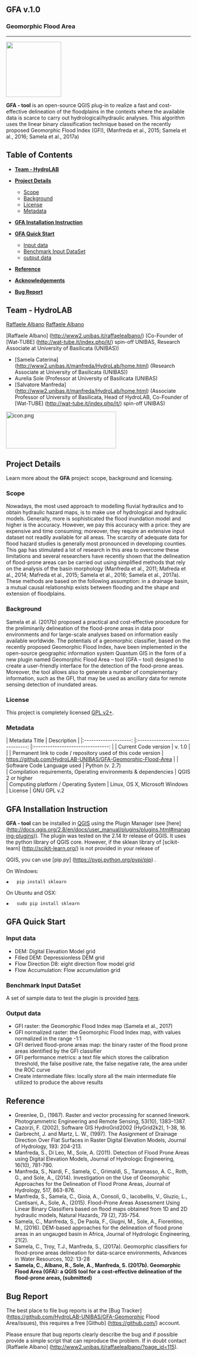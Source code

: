 **GFA v.1.0**
----------

### Geomorphic Flood Area
----------
<p align="left"><img src="https://github.com/HydroLAB-UNIBAS/GFA-Geomorphic-Flood-Area/blob/master/icona.png"   width="150" height="150" //></p>

**GFA - tool** is an open-source QGIS plug-in to realize a fast and cost-effective delineation of the floodplains in the contexts where the available data is scarce to carry out hydrological/hydraulic analyses. This algorithm uses the linear binary classification technique based on the recently proposed Geomorphic Flood Index (GFI), (Manfreda et al., 2015; Samela et al., 2016; Samela et al., 2017a)


## Table of Contents

* [**Team - HydroLAB**](#team)
* [**Project Details**](#project-details)  
    * [Scope](#scope)
    * [Background](#background)
    * [License](#license)
    * [Metadata](#metadata)
* [**GFA Installation Instruction**](#project-details)  

* [**GFA Quick Start**](#quick-start)
    * [Input data](#input)
    * [Benchmark Input DataSet](#inputdata)
    * [output data](#input)
* [**Reference**](#reference)

* [**Acknowledgements**](#acknowledgements)
* [**Bug Report**](#bug-report)

## Team - HydroLAB

[Raffaele Albano](https://www.google.com)
[Raffaele Albano](http://www2.unibas.it/raffaelealbano)

[Raffaele Albano] (http://www2.unibas.it/raffaelealbano/) (Co-Founder of [Wat-TUBE] (http://wat-tube.it/index.php/it/) spin-off UNIBAS, Research Associate at University of Basilicata (UNIBAS))
- [Samela Caterina] (http://www2.unibas.it/manfreda/HydroLab/home.html) (Research Associate at University of Basilicata (UNIBAS))
- Aurelia Sole (Professor at University of Basilicata (UNIBAS)
- [Salvatore Manfreda]  (http://www2.unibas.it/manfreda/HydroLab/home.html) (Associate Professor of University of Basilicata, Head of HydroLAB, Co-Founder of [Wat-TUBE] (http://wat-tube.it/index.php/it/) spin-off UNIBAS)

<p align="left"><img src="https://github.com/HydroLAB-UNIBAS/GFA-Geomorphic-Flood-Area/blob/master/HydroLAB.PNG" alt="icon.png" width="300" height="100" /></p>

## Project Details
Learn more about the **GFA** project: scope, background and licensing.

### Scope
Nowadays, the most used approach to modelling fluvial hydraulics and to obtain hydraulic hazard maps, is to make use of hydrological and hydraulic models. Generally, more is sophisticated the flood inundation model and higher is the accuracy.However, we pay this accuracy with a price: they are expensive and time consuming; moreover, they require an extensive input dataset not readily available for all areas. The scarcity of adequate data for flood hazard studies is generally most pronounced in developing counties. This gap has stimulated a lot of research in this area to overcome these limitations and several researchers have recently shown that the delineation of flood-prone areas can be carried out using simplified methods that rely on the analysis of the basin morphology (Manfreda et al., 2011; Mafreda et al., 2014; Mafreda et al., 2015; Samela et al., 2016; Samela et al., 2017a). These methods are based on the following assumption: in a drainage basin, a mutual causal relationship exists between flooding and the shape and extension of floodplains.

### Background
Samela et al. (2017b) proposed a practical and cost-effective procedure for the preliminarily delineation of the flood-prone areas in data poor environments and for large-scale analyses based on information easily available worldwide.  The potentials of a geomorphic classifier, based on the recently proposed Geomorphic Flood Index, have been implemented in the open-source geographic information system Quantum GIS in the form of a new plugin named Geomorphic Flood Area – tool (GFA – tool) designed to create a user-friendly interface for the detection of the food-prone areas. Moreover, the tool allows also to generate a number of complementary information, such as the GFI, that may be used as ancillary data for remote sensing detection of inundated areas. 

### License
This project is completely licensed [GPL v2+](https://github.com/HydroLAB-UNIBAS/GFA-Geomorphic-Flood-Area/blob/master/LICENSE.txt).

### Metadata

| Metadata Title	| Description 	|
|:--------------------:	|:-------------------------------:	|:--------------------------------:	|
|       Current Code version       	|           v. 1.0             	|                           	|
|    Permanent link to code / repository used of this code version      	|         https://github.com/HydroLAB-UNIBAS/GFA-Geomorphic-Flood-Area           |
|      Software Code Language used        	|             Python (v. 2.7)           
|      Compilation requirements, Operating environments & dependencies  |            QGIS 2 or higher   
|      Computing platform / Operating System   |            Linux, OS X, Microsoft Windows  
|      License   |            GNU GPL v.2

## GFA Installation Instruction
**GFA - tool** can be installed in [QGIS](https://qgis.org) using the Plugin Manager (see [here] (http://docs.qgis.org/2.8/en/docs/user_manual/plugins/plugins.html#managing-plugins)). The plugin was tested on the 2.14 ltr release of QGIS. It uses the python library of QGIS core. However, if the sklean library of [scikit-learn] (http://scikit-learn.org/) is not provided in your release of 

QGIS, you can use [pip.py] (https://pypi.python.org/pypi/pip) .

On Windows:

	▪	pip install sklearn 

On Ubuntu and OSX:

	▪	sudo pip install sklearn


## GFA Quick Start


### Input data
- DEM: Digital Elevation Model grid
- Filled DEM: Depressionless DEM grid
- Flow Direction D8: eight direction flow model grid
- Flow Accumulation: Flow accumulation grid

### Benchmark Input DataSet
A set of sample data to test the plugin is provided 
[here](https://github.com/HydroLAB-UNIBAS/GFA-Geomorphic-Flood-Area-doc).

### Output data
- GFI raster: the Geomorphic Flood Index map (Samela et al., 2017)
- GFI normalized raster: the Geomorphic Flood Index map, with values normalized in the range -1:1
- GFI derived flood-prone areas map: the binary raster of the flood prone areas identified by the GFI classifier
- GFI performance metrics: a text file which stores the calibration threshold, the false positive rate, the false negative rate, the area under the ROC curve
- Create intermediate files: locally store all the main intermediate file utilized to produce the above results

## Reference
- Greenlee, D., (1987). Raster and vector processing for scanned linework. Photogrammetric Engineering and Remote Sensing, 53(10), 1383–1387.
- Cazorzi, F. (2002), Software GIS HydroGrid2002 (HyGrid2k2), 1-38, 16.
- Garbrecht, J. and Martz, L. W., (1997). The Assignment of Drainage Direction Over Flat Surfaces in Raster Digital Elevation Models, Journal of Hydrology, 193: 204-213.
- Manfreda, S., Di Leo, M., Sole, A. (2011). Detection of Flood Prone Areas using Digital Elevation Models, Journal of Hydrologic Engineering, 16(10), 781-790.
- Manfreda, S., Nardi, F., Samela, C., Grimaldi, S., Taramasso, A. C., Roth, G., and Sole, A., (2014). Investigation on the Use of Geomorphic Approaches for the Delineation of Flood Prone Areas, Journal of Hydrology, 517, 863-876. 
- Manfreda, S., Samela, C., Gioia, A., Consoli, G., Iacobellis, V.,  Giuzio, L., Cantisani, A., Sole, A., (2015). Flood-Prone Areas Assessment Using Linear Binary Classifiers based on flood maps obtained from 1D and 2D hydraulic models,  Natural Hazards, 79 (2), 735-754.
- Samela, C., Manfreda, S., De Paola, F., Giugni, M., Sole, A., Fiorentino, M., (2016). DEM-based approaches for the delineation of flood prone areas in an ungauged basin in Africa,  Journal of Hydrologic Engineering, 21(2).
- Samela, C., Troy, T.J., Manfreda, S., (2017a). Geomorphic classifiers for flood-prone areas delineation for data-scarce environments, Advances in Water Resources, 102: 13-28 
- **Samela, C., Albano, R., Sole, A., Manfreda, S. (2017b). Geomorphic Flood Area (GFA): a QGIS tool for a cost-effective delineation of the flood-prone areas, (submitted)**

## Bug Report
The best place to file bug reports is at the [Bug Tracker] (https://github.com/HydroLAB-UNIBAS/GFA-Geomorphic Flood Area/issues), this requires a free [Github] (https://github.com/) account.

Please ensure that bug reports clearly describe the bug and if possible provide a simple script that can reproduce the problem. If in doubt contact [Raffaele Albano] (http://www2.unibas.it/raffaelealbano/?page_id=115).
